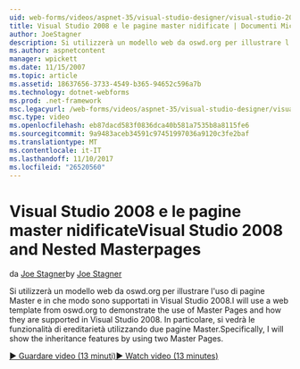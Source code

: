 ```yaml
---
uid: web-forms/videos/aspnet-35/visual-studio-designer/visual-studio-2008-and-nested-masterpages
title: Visual Studio 2008 e le pagine master nidificate | Documenti Microsoft
author: JoeStagner
description: Si utilizzerà un modello web da oswd.org per illustrare l'uso di pagine Master e in che modo sono supportati in Visual Studio 2008. In particolare, si vedrà th...
ms.author: aspnetcontent
manager: wpickett
ms.date: 11/15/2007
ms.topic: article
ms.assetid: 18637656-3733-4549-b365-94652c596a7b
ms.technology: dotnet-webforms
ms.prod: .net-framework
msc.legacyurl: /web-forms/videos/aspnet-35/visual-studio-designer/visual-studio-2008-and-nested-masterpages
msc.type: video
ms.openlocfilehash: eb87dacd583f0836dca40b581a7535b8a8115fe6
ms.sourcegitcommit: 9a9483aceb34591c97451997036a9120c3fe2baf
ms.translationtype: MT
ms.contentlocale: it-IT
ms.lasthandoff: 11/10/2017
ms.locfileid: "26520560"
---
```

<a name="visual-studio-2008-and-nested-masterpages"></a><span data-ttu-id="aa362-104">Visual Studio 2008 e le pagine master nidificate</span><span class="sxs-lookup"><span data-stu-id="aa362-104">Visual Studio 2008 and Nested Masterpages</span></span>
====================
<span data-ttu-id="aa362-105">da [Joe Stagner](https://github.com/JoeStagner)</span><span class="sxs-lookup"><span data-stu-id="aa362-105">by [Joe Stagner](https://github.com/JoeStagner)</span></span>

<span data-ttu-id="aa362-106">Si utilizzerà un modello web da oswd.org per illustrare l'uso di pagine Master e in che modo sono supportati in Visual Studio 2008.</span><span class="sxs-lookup"><span data-stu-id="aa362-106">I will use a web template from oswd.org to demonstrate the use of Master Pages and how they are supported in Visual Studio 2008.</span></span> <span data-ttu-id="aa362-107">In particolare, si vedrà le funzionalità di ereditarietà utilizzando due pagine Master.</span><span class="sxs-lookup"><span data-stu-id="aa362-107">Specifically, I will show the inheritance features by using two Master Pages.</span></span>

[<span data-ttu-id="aa362-108">&#9654; Guardare video (13 minuti)</span><span class="sxs-lookup"><span data-stu-id="aa362-108">&#9654; Watch video (13 minutes)</span></span>](https://channel9.msdn.com/Blogs/ASP-NET-Site-Videos/visual-studio-2008-and-nested-masterpages)
